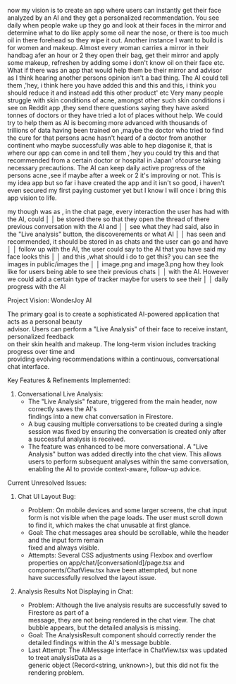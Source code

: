 now my vision is to create an app where users can instantly get their face analyzed by an AI and they get a personalized recommendation. You see daily when people wake up they go and look at their faces in the mirror and determine what to do like apply some oil near the nose, or there is too much oil in there forehead so they wipe it out.
Another instance I want to build is for women and makeup. Almost every woman carries a mirror in their handbag afer an hour or 2 they open their bag, get their mirror and apply some makeup, refreshen by adding some i don't know oil on their face etc. What if there was an app that would help them be their mirror and advisor as I think hearing another persons opinion isn't a bad thing. The AI could tell them ,'hey, i think here you have added this and this and this, i think you should reduce it and instead add this other product' etc
Very many people struggle with skin conditions of acne, amongst other such skin conditions i see on Reddit app ,they send there questions saying they have asked tonnes of doctors or they have tried a lot of places without help. We could try to help them as AI is becoming more advanced with thousands of trillions of data having been trained on ,maybe the doctor who tried to find the cure for that persons acne hasn't heard of a doctor from another continent who maybe successfully was able to hep diagonise it, that is where our app can come in and tell them ,'hey you could try this and that recommended from a certain doctor or hospital in Japan' ofcourse taking necessary precautions. The AI can keep daily active progress of the persons acne ,see if maybe after a week or 2 it's improving or not. This is my idea app but so far i have created the app and it isn't so good, i haven't even secured my first paying customer yet but I know I will once i bring this app vision to life.

my though was as , in the chat page, every interaction the user has had with the AI, could         │
│   be stored there so that they open the thread of there previous conversation with the AI and        │
│   see what they had said, also in the "Live analysis" button, the discoverements or what AI          │
│   has seen and recommended, it should be stored in as chats and the user can go and have             │
│   follow up with the AI, the user could say to the AI that you have said my face looks this          │
│   and this ,what should i do to get this? you can see the images in public/images the                │
│   image.png and image3.png how they look like for users being able to see their previous chats       │
│   with the AI. However we could add a certain type of tracker maybe for users to see their           │
│   daily progress with the AI  



  Project Vision: WonderJoy AI

  The primary goal is to create a sophisticated AI-powered application that acts as a personal beauty   
  advisor. Users can perform a "Live Analysis" of their face to receive instant, personalized feedback  
  on their skin health and makeup. The long-term vision includes tracking progress over time and        
  providing evolving recommendations within a continuous, conversational chat interface.

  Key Features & Refinements Implemented:

   1. Conversational Live Analysis:
       * The "Live Analysis" feature, triggered from the main header, now correctly saves the AI's       
         findings into a new chat conversation in Firestore.
       * A bug causing multiple conversations to be created during a single session was fixed by ensuring
         the conversation is created only after a successful analysis is received.
       * The feature was enhanced to be more conversational. A "Live Analysis" button was added directly 
         into the chat view. This allows users to perform subsequent analyses within the same
         conversation, enabling the AI to provide context-aware, follow-up advice.

  Current Unresolved Issues:

   1. Chat UI Layout Bug:
       * Problem: On mobile devices and some larger screens, the chat input form is not visible when the 
         page loads. The user must scroll down to find it, which makes the chat unusable at first glance.
       * Goal: The chat messages area should be scrollable, while the header and the input form remain   
         fixed and always visible.
       * Attempts: Several CSS adjustments using Flexbox and overflow properties on
         app/chat/[conversationId]/page.tsx and components/ChatView.tsx have been attempted, but none    
         have successfully resolved the layout issue.

   2. Analysis Results Not Displaying in Chat:
       * Problem: Although the live analysis results are successfully saved to Firestore as part of a    
         message, they are not being rendered in the chat view. The chat bubble appears, but the detailed
         analysis is missing.
       * Goal: The AnalysisResult component should correctly render the detailed findings within the AI's
         message bubble.
       * Last Attempt: The AIMessage interface in ChatView.tsx was updated to treat analysisData as a    
         generic object (Record<string, unknown>), but this did not fix the rendering problem.